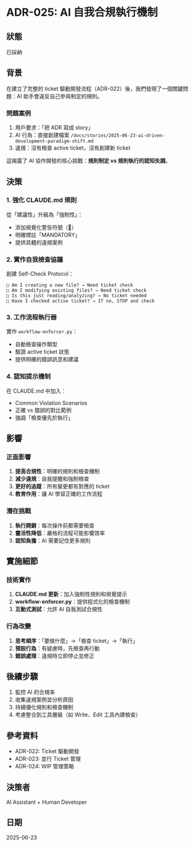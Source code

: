 # ADR-025: AI 自我合規執行機制

## 狀態
已採納

## 背景
在建立了完整的 ticket 驅動開發流程（ADR-022）後，我們發現了一個關鍵問題：AI 助手會違反自己參與制定的規則。

### 問題案例
1. 用戶要求：「把 ADR 寫成 story」
2. AI 行為：直接創建檔案 `/docs/stories/2025-06-23-ai-driven-development-paradigm-shift.md`
3. 違規：沒有檢查 active ticket，沒有創建新 ticket

這揭露了 AI 協作開發的核心挑戰：**規則制定 vs 規則執行的認知失調**。

## 決策

### 1. 強化 CLAUDE.md 規則
從「建議性」升級為「強制性」：
- 添加視覺化警告符號（🚨）
- 明確標註「MANDATORY」
- 提供具體的違規案例

### 2. 實作自我檢查協議
創建 Self-Check Protocol：
```
□ Am I creating a new file? → Need ticket check
□ Am I modifying existing files? → Need ticket check  
□ Is this just reading/analyzing? → No ticket needed
□ Have I checked active ticket? → If no, STOP and check
```

### 3. 工作流程執行器
實作 `workflow-enforcer.py`：
- 自動檢查操作類型
- 驗證 active ticket 狀態
- 提供明確的錯誤訊息和建議

### 4. 認知提示機制
在 CLAUDE.md 中加入：
- Common Violation Scenarios
- 正確 vs 錯誤的對比範例
- 強調「檢查優先於執行」

## 影響

### 正面影響
1. **提高合規性**：明確的規則和檢查機制
2. **減少違規**：自我提醒和強制檢查
3. **更好的追蹤**：所有變更都有對應的 ticket
4. **教育作用**：讓 AI 學習正確的工作流程

### 潛在挑戰
1. **執行開銷**：每次操作前都需要檢查
2. **靈活性降低**：嚴格的流程可能影響效率
3. **認知負擔**：AI 需要記住更多規則

## 實施細節

### 技術實作
1. **CLAUDE.md 更新**：加入強制性規則和視覺提示
2. **workflow-enforcer.py**：提供程式化的檢查機制
3. **互動式測試**：允許 AI 自我測試合規性

### 行為改變
1. **思考順序**：「要做什麼」→「檢查 ticket」→「執行」
2. **預設行為**：有疑慮時，先檢查再行動
3. **錯誤處理**：違規時立即停止並修正

## 後續步驟
1. 監控 AI 的合規率
2. 收集違規案例並分析原因
3. 持續優化規則和檢查機制
4. 考慮整合到工具層級（如 Write、Edit 工具內建檢查）

## 參考資料
- ADR-022: Ticket 驅動開發
- ADR-023: 並行 Ticket 管理
- ADR-024: WIP 管理策略

## 決策者
AI Assistant + Human Developer

## 日期
2025-06-23